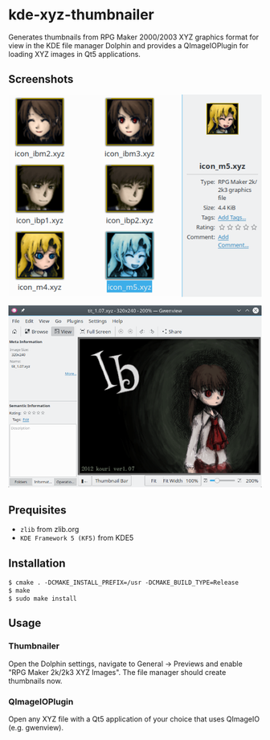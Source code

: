 
# kde-xyz-thumbnailer

Generates thumbnails from RPG Maker 2000/2003 XYZ graphics format for view in
the KDE file manager Dolphin and provides a QImageIOPlugin for loading XYZ
images in Qt5 applications.

## Screenshots

![screenshot](assets/screenshot.png)

![screenshot2](assets/screenshot2.png)

## Prequisites

 * `zlib` from zlib.org
 * `KDE Framework 5 (KF5)` from KDE5

## Installation

    $ cmake . -DCMAKE_INSTALL_PREFIX=/usr -DCMAKE_BUILD_TYPE=Release
    $ make
    $ sudo make install

## Usage

### Thumbnailer

Open the Dolphin settings, navigate to General -> Previews and enable "RPG
Maker 2k/2k3 XYZ Images". The file manager should create thumbnails now.

### QImageIOPlugin

Open any XYZ file with a Qt5 application of your choice that uses QImageIO
(e.g. gwenview).
